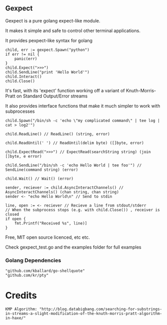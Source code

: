 ## Gexpect

Gexpect is a pure golang expect-like module.

It makes it simple and safe to control other terminal applications.  

It provides pexpect-like syntax for golang

	child, err := gexpect.Spawn("python")
	if err != nil {
		panic(err)
	}
	child.Expect(">>>")
	child.SendLine("print 'Hello World'")
	child.Interact()
	child.Close()

It's fast, with its 'expect' function working off a variant of Knuth-Morris-Pratt on Standard Output/Error streams

It also provides interface functions that make it much simpler to work with subprocesses

	child.Spawn("/bin/sh -c 'echo \"my complicated command\" | tee log | cat > log2'")

	child.ReadLine() // ReadLine() (string, error)

	child.ReadUntil(' ') // ReadUntil(delim byte) ([]byte, error)

	child.ExpectRead(">>>") // ExpectRead(searchString string) (join []byte, e error)

	child.SendLine("/bin/sh -c 'echo Hello World | tee foo'") //  SendLine(command string) (error)

	child.Wait() // Wait() (error)

	sender, reciever := child.AsyncInteractChannels() // AsyncInteractChannels() (chan string, chan string)
	sender <- "echo Hello World\n" // Send to stdin

	line, open := <- reciever // Recieve a line from stdout/stderr
	// When the subprocess stops (e.g. with child.Close()) , receiver is closed
	if open {
		fmt.Printf("Received %s", line)]
	}


Free,  MIT open source licenced, etc etc.

Check gexpect_test.go and the examples folder for full examples

### Golang Dependencies

	"github.com/kballard/go-shellquote"
	"github.com/kr/pty"

# Credits

	KMP Algorithm: "http://blog.databigbang.com/searching-for-substrings-in-streams-a-slight-modification-of-the-knuth-morris-pratt-algorithm-in-haxe/"

